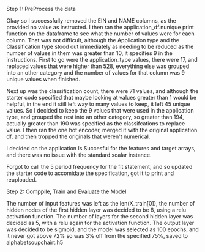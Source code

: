 Step 1: PreProcess the data

Okay so I successfully removed the EIN and NAME columns, as the provided no value as instructed. I then ran the application_df.nunique print function on the dataframe to see what the number of values were for each column.
That was not difficult, although the Application type and the Classification type stood out immediately as needing to be reduced as the number of values in them was greater than 10, it specifies 9 in the instructions. 
First to go were the application_type values, there were 17, and replaced values that were higher than 528, everything else was grouped into an other category and the number of values for that column was 9 unique values when finished.

Next up was the classification count, there were 71 values, and although the starter code specified that maybe looking at values greater than 1 would be helpful, in the end it still left way to many values to keep, it left 45 unique values.
So I decided to keep the 9 values that were used in the application type, and grouped the rest into an other category, so greater than 194, actually greater than 190 was specified as the classifcations to replace value. I then ran the one hot encoder, merged it with the original application df,
and then tropped the originals that weren't numerical.

I decided on the application Is Succesful for the features and target arrays, and there was no issue with the standard scalar instance.

Forgot to call the 5 period frequency for the fit statement, and so updated the starter code to accomidate the specification, got it to print and reuploaded.


Step 2: Comppile, Train and Evaluate the Model

The number of input features was left as the len(X_train[0]), the number of hidden nodes of the first hidden layer was decided to be 8, using a relu activation function. The number of layers for the second hidden layer was decided as 5, with a relu again for the activation function.
The output layer was decided to be sigmoid, and the model was selected as 100 epochs, and it never got above 72% so was 3% off from the specified 75%, saved to alphabetsoupchairt.h5